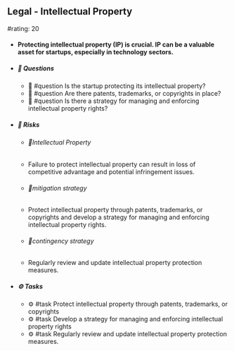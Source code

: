 ## Legal - Intellectual Property
#rating: 20
- #### Protecting intellectual property (IP) is crucial. IP can be a valuable asset for startups, especially in technology sectors.
- ##### 💭 Questions
  - 💭 #question Is the startup protecting its intellectual property?
  - 💭 #question Are there patents, trademarks, or copyrights in place?
  - 💭 #question Is there a strategy for managing and enforcing intellectual property rights?
- ##### 🚨 Risks
  - ###### 🚨Intellectual Property
  - Failure to protect intellectual property can result in loss of competitive advantage and potential infringement issues.
  - ###### 🚨mitigation strategy
  - Protect intellectual property through patents, trademarks, or copyrights and develop a strategy for managing and enforcing intellectual property rights.
  - ###### 🚨contingency strategy
  - Regularly review and update intellectual property protection measures.
- ##### ⚙️ Tasks
  - ⚙️ #task Protect intellectual property through patents, trademarks, or copyrights
  - ⚙️ #task  Develop a strategy for managing and enforcing intellectual property rights
  - ⚙️ #task  Regularly review and update intellectual property protection measures.


